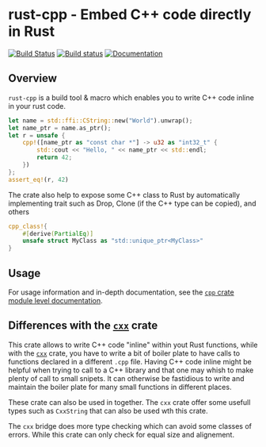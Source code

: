 # rust-cpp - Embed C++ code directly in Rust

[![Build Status](https://travis-ci.org/mystor/rust-cpp.svg?branch=master)](https://travis-ci.org/mystor/rust-cpp)
[![Build status](https://ci.appveyor.com/api/projects/status/uu76vmcrwnjqra0u/branch/master?svg=true)](https://ci.appveyor.com/project/mystor/rust-cpp/branch/master)
[![Documentation](https://docs.rs/cpp/badge.svg)](https://docs.rs/cpp/)

## Overview

`rust-cpp` is a build tool & macro which enables you to write C++ code inline in
your rust code.

```rust
let name = std::ffi::CString::new("World").unwrap();
let name_ptr = name.as_ptr();
let r = unsafe {
    cpp!([name_ptr as "const char *"] -> u32 as "int32_t" {
        std::cout << "Hello, " << name_ptr << std::endl;
        return 42;
    })
};
assert_eq!(r, 42)
```

The crate also help to expose some C++ class to Rust by automatically
implementing trait such as Drop, Clone (if the C++ type can be copied), and others

```rust
cpp_class!{
    #[derive(PartialEq)]
    unsafe struct MyClass as "std::unique_ptr<MyClass>"
}
```

## Usage

For usage information and in-depth documentation, see
the [`cpp` crate module level documentation](https://docs.rs/cpp).


## Differences with the [`cxx`](https://cxx.rs) crate

This crate allows to write C++ code "inline" within yout Rust functions, while with the [`cxx`](https://cxx.rs) crate, you have
to write a bit of boiler plate to have calls to functions declared in a different `.cpp` file.
Having C++ code inline might be helpful when trying to call to a C++ library and that one may whish to make plenty of call to small snipets.
It can otherwise be fastidious to write and maintain the boiler plate for many small functions in different places. 

These crate can also be used in together. The `cxx` crate offer some usefull types such as `CxxString` that can also be used wth this crate.

The `cxx` bridge does more type checking which can avoid some classes of errors. While this crate can only check for equal size and alignement.
